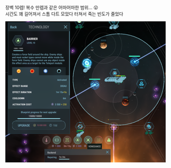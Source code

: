 장벽 10렙! 복수 만렙과 같은 어마어마한 범위... :open_mouth:   
시간도 꽤 길어져서 스톰 다트 모았다 터쳐서 죽는 빈도가 줄었다  

![](../assets/20230307_Lv10_Barrier.png)  
